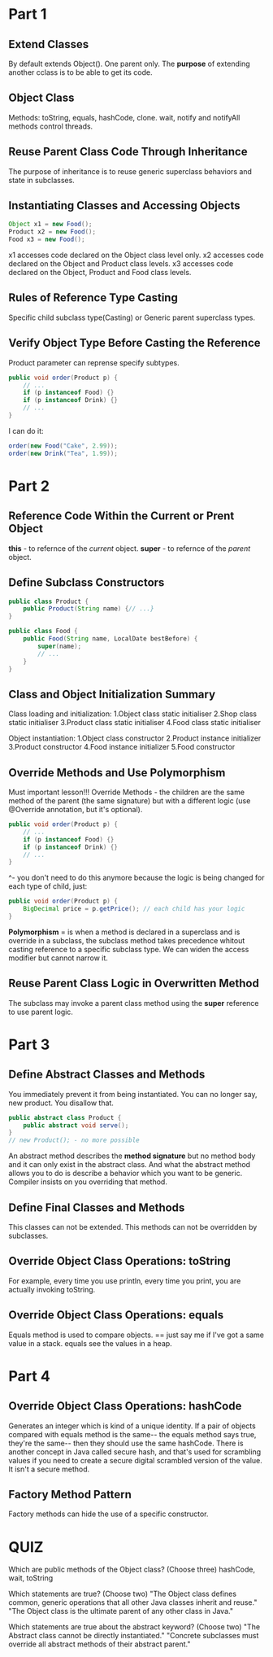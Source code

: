 # Part 1

## Extend Classes

By default extends Object().
One parent only.
The **purpose** of extending another cclass is to be able to get its code.

## Object Class

Methods: toString, equals, hashCode, clone.
wait, notify and notifyAll methods control threads.

## Reuse Parent Class Code Through Inheritance

The purpose of inheritance is to reuse generic superclass behaviors and state in subclasses.

## Instantiating Classes and Accessing Objects

```java
Object x1 = new Food();
Product x2 = new Food();
Food x3 = new Food();
```

x1 accesses code declared on the Object class level only.
x2 accesses code declared on the Object and Product class levels.
x3 accesses code declared on the Object, Product and Food class levels.

## Rules of Reference Type Casting

Specific child subclass type(Casting) or Generic parent superclass types.

## Verify Object Type Before Casting the Reference

Product parameter can reprense specify subtypes.

```java
public void order(Product p) {
    // ...
    if (p instanceof Food) {}
    if (p instanceof Drink) {}
    // ...
}

```

I can do it:

```java
order(new Food("Cake", 2.99));
order(new Drink("Tea", 1.99));
```



# Part 2

## Reference Code Within the Current or Prent Object

**this** - to refernce of the _current_ object.
**super** - to refernce of the _parent_ object.

## Define Subclass Constructors

```java
public class Product {
    public Product(String name) {// ...}
}
```

```java
public class Food {
    public Food(String name, LocalDate bestBefore) {
        super(name);
        // ...
    }
}
```

## Class and Object Initialization Summary

Class loading and initialization:
1.Object class static initialiser
2.Shop class static initialiser
3.Product class static initialiser
4.Food class static initialiser

Object instantiation:
1.Object class constructor
2.Product instance initializer
3.Product constructor
4.Food instance initializer
5.Food constructor

## Override Methods and Use Polymorphism

Must important lesson!!!
Override Methods - the children are the same method of the parent (the same signature) but with a different logic (use @Override annotation, but it's optional).

```java
public void order(Product p) {
    // ...
    if (p instanceof Food) {}
    if (p instanceof Drink) {}
    // ...
}

```

^- you don't need to do this anymore because the logic is being changed for each type of child, just:

```java
public void order(Product p) {
    BigDecimal price = p.getPrice(); // each child has your logic
}

```

**Polymorphism** = is when a method is declared in a superclass and is override in a subclass, the subclass method takes precedence whitout casting reference to a specific subclass type.
We can widen the access modifier but cannot narrow it.

## Reuse Parent Class Logic in Overwritten Method

The subclass may invoke a parent class method using the **super** reference to use parent logic.



# Part 3

## Define Abstract Classes and Methods

You immediately prevent it from being instantiated. You can no longer say, new product. You disallow that.

```java
public abstract class Product {
    public abstract void serve();
}
// new Product(); - no more possible
```

An abstract method describes the **method signature** but no method body and it can only exist in the abstract class.
And what the abstract method allows you to do is describe a behavior which you want to be generic.
Compiler insists on you overriding that method.

## Define Final Classes and Methods

This classes can not be extended.
This methods can not be overridden by subclasses.

## Override Object Class Operations: toString

For example, every time you use println, every time you print, you are actually invoking toString.

## Override Object Class Operations: equals

Equals method is used to compare objects.
== just say me if I've got a same value in a stack.
equals see the values in a heap.



# Part 4

## Override Object Class Operations: hashCode

Generates an integer which is kind of a unique identity.
If a pair of objects compared with equals method is the same-- the equals method says true, they're the same-- then they should use the same hashCode.
There is another concept in Java called secure hash, and that's used for scrambling values if you need to create a secure digital scrambled version of the value.
It isn't a secure method.

## Factory Method Pattern

Factory methods can hide the use of a specific constructor.



# QUIZ

Which are public methods of the Object class? (Choose three) hashCode, wait, toString

Which statements are true? (Choose two) "The Object class defines common, generic operations that all other Java classes inherit and reuse." "The Object class is the ultimate parent of any other class in Java."

Which statements are true about the abstract keyword? (Choose two) "The Abstract class cannot be directly instantiated." "Concrete subclasses must override all abstract methods of their abstract parent."